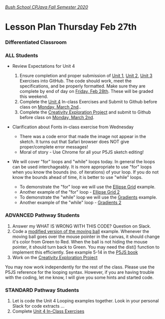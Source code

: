 [_Bush School CPJava Fall Semester 2020_](https://chandrunarayan.github.io/cpjava/)

# Lesson Plan Thursday Feb 27th
### Differentiated Classroom

### ALL Students
* Review Expectations for Unit 4
  1. Ensure completion and proper submission of [Unit 1](../unit1), [Unit 2](../unit2), [Unit 3](../unit3) Exercises into GitHub.  The code should work, meet the specifications, and be properly formatted.  Make sure they are complete by end of day on <u>Friday, Feb 28th</u>. These will be graded this weekend.
  1. Complete the [Unit 4](../unit4) In-class Exercises and Submit to Github before class on <u>Monday, March 2nd</u>..
  1. Complete the [Creativity Exploration Project](../unit4/homework/creativity-exploration.md) and submit to Github before class on <u>Monday, March 2nd</u>.

* Clarification about Fonts in-class exercise from Wednesday
  * There was a code error that made the image not appear in the sketch. It turns out that Safari browser does NOT give proper/complete error messages!
  * Moral of story - Use Chrome for all your P5JS sketch editing!
* We will cover "for" loops and "while" loops today. In general the loops can be used interchageably.  It is more appropriate to use "for" loops when you know the bounds (no. of iterations) of your loop.  If you do not know the bounds ahead of time, it is better to use "while" loops.

  * To demonstrate the "for" loop we will use the [Ellipse Grid](../unit4/code/ellipseGrid) example.
  * Another example of the "for" loop - [Ellipse Grid 2](../unit4/code/ellipseGrid2)  
  * To demonstrate the "while" loop we will use the [Gradients](../unit4/code/gradients) example. 
  * Another example of the "while" loop - [Gradients 2](../unit4/code/gradients2)  

### ADVANCED Pathway Students
1. Answer my WHAT IS WRONG WITH THIS CODE? Question on Slack.
1. Code a [modified version of the moving ball](../unit4/code/modifiedMovingBall) example. Whenever the moving ball goes over the mouse pointer in the canvas, it should change it's color from Green to Red. When the ball is not hiding the mouse pointer, it should turn back to Green. You may need the dist() function to implement this efficiently. See example 5-14 in the [P5JS book]((https://drive.google.com/drive/u/2/folders/15GK0VESxqTvYGst9EtvILshb0MGlO4c5))
3. Work on the [Creativity Exploration Project](../unit4/homework/creativity-exploration.md)

You may now work independently for the rest of the class. Please use the P5JS reference for the looping syntax. However, if you are having trouble with the coding, let me know, I will give you some hints and started code.

### STANDARD Pathway Students
1. Let is code the Unit 4 Looping examples together.  Look in your personal Slack for code extracts ...
2. Complete [Unit 4 In-Class Exercises](../unit4)